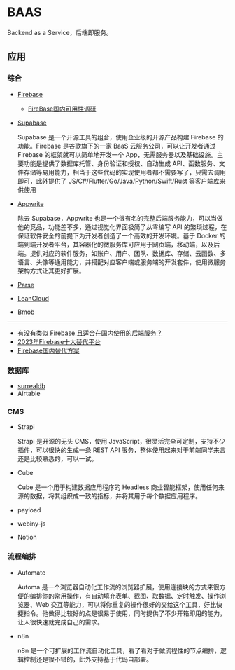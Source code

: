 # BAAS

Backend as a Service，后端即服务。

## 应用

### 综合

- [Firebase](https://firebase.google.com/?hl=zh-cn)

    - [FireBase国内可用性调研](https://www.jianshu.com/p/712f50fc6096)

- [Supabase](https://github.com/supabase/supabase)

    Supabase 是一个开源工具的组合，使用企业级的开源产品构建 Firebase 的功能。Firebase 是谷歌旗下的一家 BaaS 云服务公司，可以让开发者通过 Firebase 的框架就可以简单地开发一个 App，无需服务器以及基础设施。主要功能是提供了数据库托管、身份验证和授权、自动生成 API、函数服务、文件存储等易用能力，相当于这些代码的实现使用者都不需要写了，只需去调用即可，此外提供了 JS/C#/Flutter/Go/Java/Python/Swift/Rust 等客户端库来供使用

- [Appwrite](https://github.com/appwrite/appwrite)

    除去 Supabase，Appwrite 也是一个很有名的完整后端服务能力，可以当做他的竞品，功能差不多，通过视觉化界面极简了从零编写 API 的繁琐过程，在保证软件安全的前提下为开发者创造了一个高效的开发环境。基于 Docker 的端到端开发者平台，其容器化的微服务库可应用于网页端，移动端，以及后端。提供对应的软件服务，如账户、用户、团队、数据库、存储、云函数、多语言、头像等通用能力，并搭配对应客户端或服务端的开发套件，使用微服务架构方式让其更好扩展。

- [Parse](https://github.com/parse-community)
- [LeanCloud](https://www.leancloud.cn/)
- [Bmob](https://www.bmobapp.com/prices)

---

- [有没有类似 Firebase 且适合在国内使用的后端服务？](https://www.zhihu.com/question/268939000)
- [2023年Firebase十大替代平台](https://blog.back4app.com/zh/firebase%E5%8D%81%E5%A4%A7%E6%9B%BF%E4%BB%A3%E5%B9%B3%E5%8F%B0/)
- [Firebase国内替代方案](https://juejin.cn/post/6921881325851181063)

### 数据库

- [surrealdb](https://github.com/surrealdb/surrealdb)
- Airtable

### CMS

- Strapi

    Strapi 是开源的无头 CMS，使用 JavaScript，很灵活完全可定制，支持不少插件，可以很快的生成一条 REST API 服务，整体使用起来对于前端同学来言还是比较熟悉的，可以一试。

- Cube

    Cube 是一个用于构建数据应用程序的 Headless 商业智能框架，使用任何来源的数据，将其组织成一致的指标，并将其用于每个数据应用程序。

- payload
- webiny-js
- Notion

### 流程编排

- Automate

    Automa 是一个浏览器自动化工作流的浏览器扩展，使用连接块的方式来很方便的编排你的常用操作，有自动填充表单、截图、取数据、定时触发、操作浏览器、Web 交互等能力，可以将你重复的操作很好的交给这个工具，好比快捷指令。他做得比较好的点是很易于使用，同时提供了不少开箱即用的能力，让人很快速就完成自己的需求。

- n8n

    n8n 是一个可扩展的工作流自动化工具，看了看对于做流程性的节点编排，逻辑控制还是很不错的，此外支持基于代码自部署。
